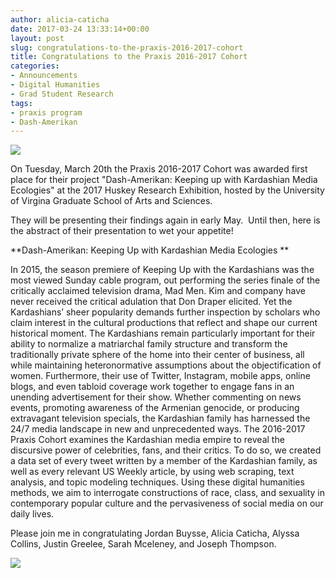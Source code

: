```yaml
---
author: alicia-caticha
date: 2017-03-24 13:33:14+00:00
layout: post
slug: congratulations-to-the-praxis-2016-2017-cohort
title: Congratulations to the Praxis 2016-2017 Cohort
categories:
- Announcements
- Digital Humanities
- Grad Student Research
tags:
- praxis program
- Dash-Amerikan
---
```


![](http://static.scholarslab.org/wp-content/uploads/2017/03/FullSizeRender-300x168.jpg)

On Tuesday, March 20th the Praxis 2016-2017 Cohort was awarded first place for their project "Dash-Amerikan: Keeping up with Kardashian Media Ecologies" at the 2017 Huskey Research Exhibition, hosted by the University of Virgina Graduate School of Arts and Sciences.

They will be presenting their findings again in early May.  Until then, here is the abstract of their presentation to wet your appetite!


**Dash-Amerikan: Keeping Up with Kardashian Media Ecologies **


In 2015, the season premiere of Keeping Up with the Kardashians was the most viewed Sunday cable program, out performing the series finale of the critically acclaimed television drama, Mad Men. Kim and company have never received the critical adulation that Don Draper elicited. Yet the Kardashians’ sheer popularity demands further inspection by scholars who claim interest in the cultural productions that reflect and shape our current historical moment. The Kardashians remain particularly important for their ability to normalize a matriarchal family structure and transform the traditionally private sphere of the home into their center of business, all while maintaining heteronormative assumptions about the objectification of women. Furthermore, their use of Twitter, Instagram, mobile apps, online blogs, and even tabloid coverage work together to engage fans in an unending advertisement for their show. Whether commenting on news events, promoting awareness of the Armenian genocide, or producing extravagant television specials, the Kardashian family has harnessed the 24/7 media landscape in new and unprecedented ways. The 2016-2017 Praxis Cohort examines the Kardashian media empire to reveal the discursive power of celebrities, fans, and their critics. To do so, we created a data set of every tweet written by a member of the Kardashian family, as well as every relevant US Weekly article, by using web scraping, text analysis, and topic modeling techniques. Using these digital humanities methods, we aim to interrogate constructions of race, class, and sexuality in contemporary popular culture and the pervasiveness of social media on our daily lives.

Please join me in congratulating Jordan Buysse, Alicia Caticha, Alyssa Collins, Justin Greelee, Sarah Mceleney, and Joseph Thompson.

![](http://static.scholarslab.org/wp-content/uploads/2017/03/FullSizeRender-1-300x276.jpg)
